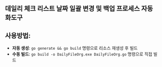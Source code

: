 ## 데일리 체크 리스트 날짜 일괄 변경 및 백업 프로세스 자동화도구

## 사용방법:

- **자동 생성**: `go generate && go build` 명령으로 리소스 재생성 후 빌드
- **수동 빌드**: `go build -o DailyFileOrg.exe DailyFileOrg.go` 명령으로 직접 빌드

